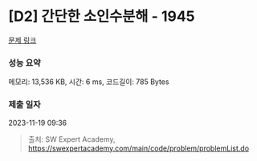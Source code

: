 # [D2] 간단한 소인수분해 - 1945 

[문제 링크](https://swexpertacademy.com/main/code/problem/problemDetail.do?contestProbId=AV5Pl0Q6ANQDFAUq) 

### 성능 요약

메모리: 13,536 KB, 시간: 6 ms, 코드길이: 785 Bytes

### 제출 일자

2023-11-19 09:36



> 출처: SW Expert Academy, https://swexpertacademy.com/main/code/problem/problemList.do